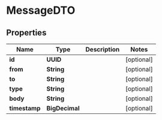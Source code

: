 

# MessageDTO


## Properties

| Name | Type | Description | Notes |
|------------ | ------------- | ------------- | -------------|
|**id** | **UUID** |  |  [optional] |
|**from** | **String** |  |  [optional] |
|**to** | **String** |  |  [optional] |
|**type** | **String** |  |  [optional] |
|**body** | **String** |  |  [optional] |
|**timestamp** | **BigDecimal** |  |  [optional] |



